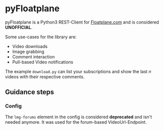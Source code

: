 # pyFloatplane

pyFloatplane is a Python3 REST-Client for [Floatplane.com](https://floatplane.com) and is considered **UNOFFICIAL**.

Some use-cases for the library are:

* Video downloads
* Image grabbing
* Comment interaction
* Pull-based Video notifications

The example `download.py` can list your subscriptions and show the last _n_ videos with their respective comments.

## Guidance steps

### Config

The `lmg-forums` element in the config is considered **deprecated** and isn't needed anymore.
It was used for the forum-based VideoUrl-Endpoint.
